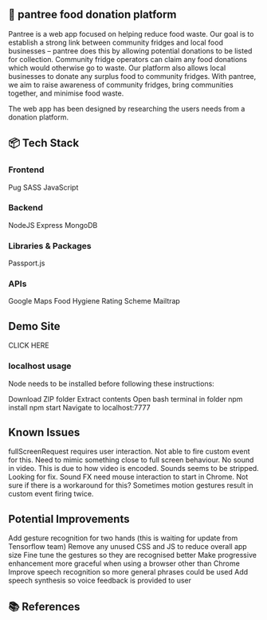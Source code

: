 ## 🍎 pantree food donation platform

Pantree is a web app focused on helping reduce food waste. Our goal is to establish a strong link between community fridges and local food businesses – pantree does this by allowing potential donations to be listed for collection. Community fridge operators can claim any food donations which would otherwise go to waste. Our platform also allows local businesses to donate any surplus food to community fridges. With pantree, we aim to raise awareness of community fridges, bring communities together, and minimise food waste.

The web app has been designed by researching the users needs from a donation platform.

## 📦 Tech Stack

### Frontend

Pug
SASS
JavaScript

### Backend

NodeJS
Express
MongoDB

### Libraries & Packages

Passport.js

### APIs

Google Maps
Food Hygiene Rating Scheme
Mailtrap

## Demo Site

CLICK HERE

### localhost usage

Node needs to be installed before following these instructions:

Download ZIP folder
Extract contents
Open bash terminal in folder
npm install
npm start
Navigate to localhost:7777

## Known Issues

fullScreenRequest requires user interaction. Not able to fire custom event for this. Need to mimic something close to full screen behaviour.
No sound in video. This is due to how video is encoded. Sounds seems to be stripped. Looking for fix.
Sound FX need mouse interaction to start in Chrome. Not sure if there is a workaround for this?
Sometimes motion gestures result in custom event firing twice.

## Potential Improvements

Add gesture recognition for two hands (this is waiting for update from Tensorflow team)
Remove any unused CSS and JS to reduce overall app size
Fine tune the gestures so they are recognised better
Make progressive enhancement more graceful when using a browser other than Chrome
Improve speech recognition so more general phrases could be used
Add speech synthesis so voice feedback is provided to user

## 📚 References
